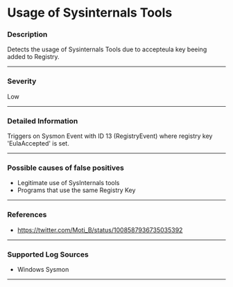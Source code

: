 # Usage of Sysinternals Tools
### Description

Detects the usage of Sysinternals Tools due to accepteula key beeing added to Registry.

-------------------
### Severity

Low

-------------------

### Detailed Information

Triggers on Sysmon Event with ID 13 (RegistryEvent) where registry key 'EulaAccepted' is set.

-------------------

### Possible causes of false positives

- Legitimate use of SysInternals tools
- Programs that use the same Registry Key

-------------------
### References

- https://twitter.com/Moti_B/status/1008587936735035392

-------------------
### Supported Log Sources

- Windows Sysmon

-------------------
